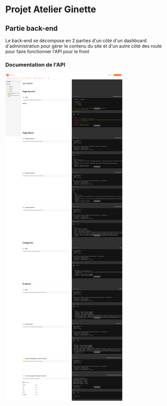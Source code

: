 <h1>
    Projet Atelier Ginette
</h1>
<h2>Partie back-end</h2>

<p>
Le back-end se décompose en 2 parties d'un côté d'un dashboard d'administration pour gérer le contenu du site et d'un autre côté des route pour faire fonctionner l'API pour le front
</p>

<h3>Documentation de l'API</h3>
<img src="./documentation_api.png">
